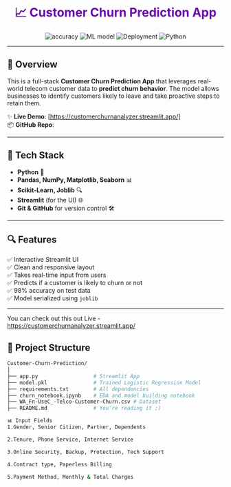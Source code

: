 <h1 align="center" style="color:#6A0DAD;">📈 Customer Churn Prediction App</h1>

<p align="center">
  <img src="https://img.shields.io/badge/Accuracy-98%25-success" alt="accuracy" />
  <img src="https://img.shields.io/badge/Machine%20Learning-Logistic%20Regression-blue" alt="ML model" />
  <img src="https://img.shields.io/badge/Deployed%20With-Streamlit-%23FF4B4B" alt="Deployment" />
  <img src="https://img.shields.io/badge/Python-3.9-green" alt="Python" />
</p>

---

## 🚀 Overview

This is a full-stack **Customer Churn Prediction App** that leverages real-world telecom customer data to **predict churn behavior**. The model allows businesses to identify customers likely to leave and take proactive steps to retain them.

✨ **Live Demo**: [https://customerchurnanalyzer.streamlit.app/]  
📦 **GitHub Repo**:

---

## 🧠 Tech Stack

- **Python** 🐍  
- **Pandas, NumPy, Matplotlib, Seaborn** 📊  
- **Scikit-Learn, Joblib** 🔍  
- **Streamlit** (for the UI) 🌐  
- **Git & GitHub** for version control 🛠

---

## 🔍 Features

✅ Interactive Streamlit UI  
✅ Clean and responsive layout  
✅ Takes real-time input from users  
✅ Predicts if a customer is likely to churn or not  
✅ 98% accuracy on test data  
✅ Model serialized using `joblib`

---
You can check out this out Live - https://customerchurnanalyzer.streamlit.app/

## 📁 Project Structure

```bash
Customer-Churn-Prediction/
│
├── app.py                  # Streamlit App
├── model.pkl               # Trained Logistic Regression Model
├── requirements.txt        # All dependencies
├── churn_notebook.ipynb    # EDA and model building notebook
├── WA_Fn-UseC_-Telco-Customer-Churn.csv # Dataset
├── README.md               # You're reading it ;)

📊 Input Fields
1.Gender, Senior Citizen, Partner, Dependents

2.Tenure, Phone Service, Internet Service

3.Online Security, Backup, Protection, Tech Support

4.Contract type, Paperless Billing

5.Payment Method, Monthly & Total Charges
